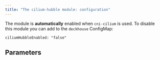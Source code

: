 ```yaml
---
title: "The cilium-hubble module: configuration"
---
```


The module is **automatically** enabled when `cni-cilium` is used.
To disable this module you can add to the `deckhouse` ConfigMap:

```
ciliumHubbleEnabled: "false"
```

## Parameters

<!-- SCHEMA -->

